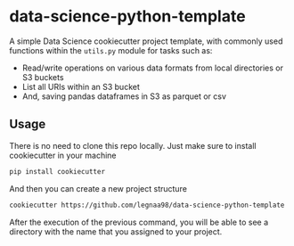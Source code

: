 # data-science-python-template
A simple Data Science cookiecutter project template, with commonly used functions within the `utils.py` module for tasks such as:
* Read/write operations on various data formats from local directories or S3 buckets
* List all URIs within an S3 bucket
* And, saving pandas dataframes in S3 as parquet or csv

## Usage
There is no need to clone this repo locally. Just make sure to install cookiecutter in your machine
```bash
pip install cookiecutter
```
And then you can create a new project structure
```bash
cookiecutter https://github.com/legnaa98/data-science-python-template
```
After the execution of the previous command, you will be able to see a directory with the name that you assigned to your project.
